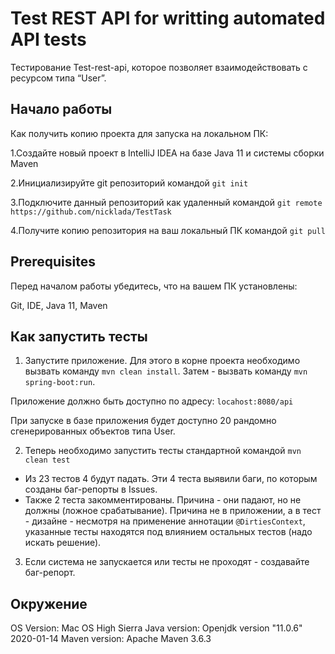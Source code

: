 # Test REST API for writting automated API tests
Тестирование Test-rest-api, которое позволяет взаимодействовать с ресурсом типа “User”.

## Начало работы

Как получить копию проекта для запуска на локальном ПК:

1.Создайте новый проект в IntelliJ IDEA на базе Java 11 и системы сборки Maven

2.Инициализируйте git репозиторий командой `git init`

3.Подключите данный репозиторий как удаленный командой `git remote https://github.com/nicklada/TestTask`

4.Получите копию репозитория на ваш локальный ПК командой `git pull`

## Prerequisites

Перед началом работы убедитесь, что на вашем ПК установлены:

Git, IDE, Java 11, Maven

## Как запустить тесты

1. Запустите приложение. Для этого в корне проекта необходимо вызвать команду `mvn clean install`. Затем - вызвать команду `mvn spring-boot:run`.

Приложение должно быть доступно по адресу: `locahost:8080/api`

При запуске в базе приложения будет доступно 20 рандомно сгенерированных объектов типа User.

2. Теперь необходимо запустить тесты стандартной командой `mvn clean test` 

 * Из 23 тестов 4 будут падать. Эти 4 теста выявили баги, по которым созданы баг-репорты в Issues.
 * Также 2 теста закомментированы. Причина - они падают, но не должны (ложное срабатывание). Причина не в приложении, а в тест - дизайне - несмотря на применение аннотации `@DirtiesContext`, указанные тесты находятся под влиянием остальных тестов (надо искать решение).
 
3. Если система не запускается или тесты не проходят - создавайте баг-репорт.

## Окружение
OS Version: Mac OS High Sierra
Java version: Openjdk version "11.0.6" 2020-01-14
Maven version: Apache Maven 3.6.3

